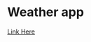 # Weather app

[Link Here]([https://link-url-here.org](https://blysscoweather.netlify.app/)https://blysscoweather.netlify.app)
